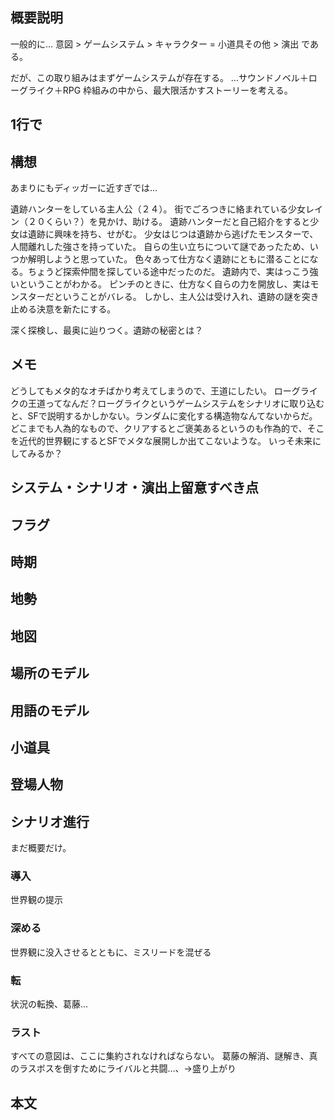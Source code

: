 ## 概要説明
一般的に…
意図 > ゲームシステム > キャラクター = 小道具その他 > 演出 である。

だが、この取り組みはまずゲームシステムが存在する。
…サウンドノベル＋ローグライク＋RPG
枠組みの中から、最大限活かすストーリーを考える。
## 1行で

## 構想
あまりにもディッガーに近すぎでは…

遺跡ハンターをしている主人公（２４）。
街でごろつきに絡まれている少女レイン（２０くらい？）を見かけ、助ける。
遺跡ハンターだと自己紹介をすると少女は遺跡に興味を持ち、せがむ。
少女はじつは遺跡から逃げたモンスターで、人間離れした強さを持っていた。
自らの生い立ちについて謎であったため、いつか解明しようと思っていた。
色々あって仕方なく遺跡にともに潜ることになる。ちょうど探索仲間を探している途中だったのだ。
遺跡内で、実はっこう強いということがわかる。
ピンチのときに、仕方なく自らの力を開放し、実はモンスターだということがバレる。
しかし、主人公は受け入れ、遺跡の謎を突き止める決意を新たにする。

深く探検し、最奥に辿りつく。遺跡の秘密とは？
## メモ
どうしてもメタ的なオチばかり考えてしまうので、王道にしたい。
ローグライクの王道ってなんだ？ローグライクというゲームシステムをシナリオに取り込むと、SFで説明するかしかない。ランダムに変化する構造物なんてないからだ。
どこまでも人為的なもので、クリアするとご褒美あるというのも作為的で、そこを近代的世界観にするとSFでメタな展開しか出てこないような。
いっそ未来にしてみるか？

## システム・シナリオ・演出上留意すべき点
## フラグ
## 時期
## 地勢
## 地図
## 場所のモデル
## 用語のモデル
## 小道具
## 登場人物
## シナリオ進行
まだ概要だけ。
### 導入

世界観の提示

### 深める

世界観に没入させるとともに、ミスリードを混ぜる

### 転
状況の転換、葛藤…

### ラスト

すべての意図は、ここに集約されなければならない。
葛藤の解消、謎解き、真のラスボスを倒すためにライバルと共闘…、→盛り上がり

## 本文
